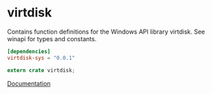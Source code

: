 # virtdisk #
Contains function definitions for the Windows API library virtdisk. See winapi for types and constants.

```toml
[dependencies]
virtdisk-sys = "0.0.1"
```

```rust
extern crate virtdisk;
```

[Documentation](https://retep998.github.io/doc/winapi/virtdisk/)
